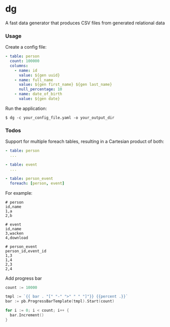 # dg
A fast data generator that produces CSV files from generated relational data

### Usage

Create a config file:
``` yaml
- table: person
  count: 100000
  columns:
    - name: id
      value: ${gen uuid}
    - name: full_name
      value: ${gen first_name} ${gen last_name}
      null_percentage: 10
    - name: date_of_birth
      value: ${gen date}
```

Run the application:
```
$ dg -c your_config_file.yaml -o your_output_dir 
```

### Todos

Support for multiple foreach tables, resulting in a Cartesian product of both:
``` yaml
- table: person
  ...

- table: event
  ...

- table: person_event
  foreach: [person, event]
```

For example:
```
# person
id,name
1,a
2,b

# event
id,name
3,wacken
4,download

# person_event
person_id,event_id
1,3
1,4
2,3
2,4
```

Add progress bar
``` go
count := 10000

tmpl := `{{ bar . "[" "-" ">" " " "]"}} {{percent .}}`
bar := pb.ProgressBarTemplate(tmpl).Start(count)

for i := 0; i < count; i++ {
  bar.Increment()
}
```